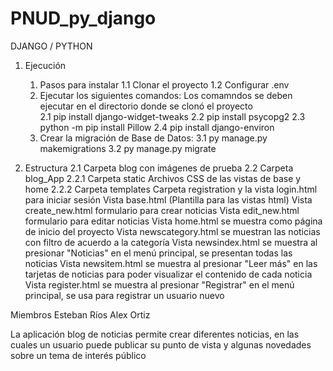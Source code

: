 # PNUD_py_django

DJANGO / PYTHON
1. Ejecución
    1. Pasos para instalar 
        1.1 Clonar el proyecto
        1.2 Configurar .env
    2. Ejecutar los siguientes comandos:
        Los comamndos se deben ejecutar en el directorio donde se clonó el proyecto    
        2.1 pip install django-widget-tweaks
        2.2 pip install psycopg2
        2.3 python -m pip install Pillow
        2.4 pip install django-environ
    3. Crear la migración de Base de Datos:
        3.1 py manage.py makemigrations
        3.2 py manage.py migrate

2. Estructura
    2.1 Carpeta blog con imágenes de prueba
    2.2 Carpeta blog_App 
        2.2.1 Carpeta static
                Archivos CSS de las vistas de base y home 
        2.2.2 Carpeta templates
               Carpeta registration y la vista login.html para iniciar sesión 
               Vista base.html (Plantilla para las vistas html)
               Vista create_new.html formulario para crear noticias
               Vista edit_new.html formulario para editar noticias
               Vista home.html se muestra como página de inicio del proyecto
               Vista newscategory.html se muestran las noticias con filtro de acuerdo a la categoría
               Vista newsindex.html se muestra al presionar "Noticias" en el menú principal, se presentan todas las noticias
               Vista newsitem.html se muestra al presionar "Leer más" en las tarjetas de noticias para poder visualizar el contenido de cada noticia
               Vista register.html se muestra al presionar "Registrar" en el menú principal, se usa para registrar un usuario nuevo

Miembros
Esteban Ríos
Alex Ortiz

La aplicación blog de noticias permite crear diferentes noticias, en las cuales un usuario puede publicar su punto de vista y algunas novedades sobre un tema de interés público 
                

